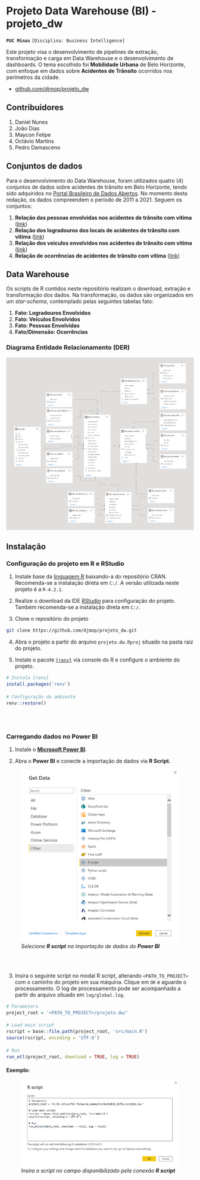 Projeto Data Warehouse (BI) - projeto_dw
================

**`PUC Minas`** `[Disciplina: Business Intelligence]`

Este projeto visa o desenvolvimento de pipelines de extração,
transformação e carga em Data Warehouse e o desenvolvimento de
dashboards. O tema escolhido foi **Mobilidade Urbana** de Belo
Horizonte, com enfoque em dados sobre **Acidentes de Trânsito**
ocorridos nos perímetros da cidade.

-   [github.com/djmop/projeto_dw](https://github.com/djmop/projeto_dw)

## Contribuidores

1.  Daniel Nunes
2.  João Dias
3.  Maycon Felipe
4.  Octávio Martins
5.  Pedro Damasceno

## Conjuntos de dados

Para o desenvolvimento do Data Warehouse, foram utilizados quatro (4)
conjuntos de dados sobre acidentes de trânsito em Belo Horizonte, tendo
sido adquiridos no [Portal Brasileiro de Dados
Abertos](https://dados.gov.br/). No momento desta redação, os dados
compreendem o período de 2011 a 2021. Seguem os conjuntos:

1.  **Relação das pessoas envolvidas nos acidentes de trânsito com
    vítima**
    ([link](https://dados.gov.br/dataset/relacao-das-pessoas-envolvidas-nos-acidentes-de-transito-com-vitima))
2.  **Relação dos logradouros dos locais de acidentes de trânsito com
    vítima**
    ([link](https://dados.gov.br/dataset/relacao-dos-logradouros-dos-locais-de-acidentes-de-transito-com-vitima))
3.  **Relação dos veículos envolvidos nos acidentes de trânsito com
    vítima**
    ([link](https://dados.gov.br/dataset/relacao-dos-veiculos-envolvidos-nos-acidentes-de-transito-com-vitima))
4.  **Relação de ocorrências de acidentes de trânsito com vítima**
    ([link](https://dados.gov.br/dataset/relacao-de-ocorrencias-de-acidentes-de-transito-com-vitima))

## Data Warehouse

Os scripts de R contidos neste repositório realizam o download, extração
e transformação dos dados. Na transformação, os dados são organizados em
um *star-schema*, contemplado pelas seguintes tabelas fato:

1.  **Fato: Logradouros Envolvidos**
2.  **Fato: Veículos Envolvidos**
3.  **Fato: Pessoas Envolvidas**
4.  **Fato/Dimensão: Ocorrências**

### Diagrama Entidade Relacionamento (DER)

![](info/images/projeto_der.png)

## Instalação

### Configuração do projeto em R e RStudio

1.  Instale base da [linguagem
    R](https://cran.r-project.org/bin/windows/base/) baixando-a do
    repositório CRAN. Recomenda-se a instalação direta em `C:/`. A
    versão utilizada neste projeto é a `R-4.2.1`.

2.  Realize o download da IDE
    [RStudio](https://www.rstudio.com/products/rstudio/download/#download)
    para configuração do projeto. Também recomenda-se a instalação
    direta em `C:/`.

3.  Clone o repositório do projeto

``` bash
git clone https://github.com/djmop/projeto_dw.git
```

4.  Abra o projeto a partir do arquivo `projeto.dw.Rproj` situado na
    pasta raiz do projeto.

5.  Instale o pacote
    [`{renv}`](https://rstudio.github.io/renv/articles/renv.html) via
    console do R e configure o ambiente do projeto.

``` r
# Instala {renv}
install.packages('renv')

# Configuração do ambiente
renv::restore()
```

<br /><br />

### Carregando dados no Power BI

1.  Instale o [**Microsoft Power
    BI**](https://powerbi.microsoft.com/pt-br/desktop/).

2.  Abra o **Power BI** e conecte a importação de dados via **R
    Script**.

<figure>
<img src="info/images/conexao_rscript.png" width="500"
alt="Selecione R script na importação de dados do Power BI" />
<figcaption aria-hidden="true"><em>Selecione <strong>R script</strong>
na importação de dados do <strong>Power BI</strong></em></figcaption>
</figure>

<br /><br />

3.  Insira o seguinte script no modal R script, alterando
    `<PATH_TO_PROJECT>` com o caminho do projeto em sua máquina. Clique
    em `OK` e aguarde o processamento. O log de processamento pode ser
    acompanhado a partir do arquivo situado em `log/global.log`.

``` r
# Parameters
project_root = '<PATH_TO_PROJECT>/projeto.dw/'

# Load main script
rscript = base::file.path(project_root, 'src/main.R')
source(rscript, encoding = 'UTF-8')

# Run
run_etl(project_root, download = TRUE, log = TRUE)
```

#### Exemplo:

<figure>
<img src="info/images/import.png" width="500"
alt="Insira o script no campo disponibilizado pela conexão R script" />
<figcaption aria-hidden="true"><em>Insira o script no campo
disponibilizado pela conexão <strong>R script</strong></em></figcaption>
</figure>
